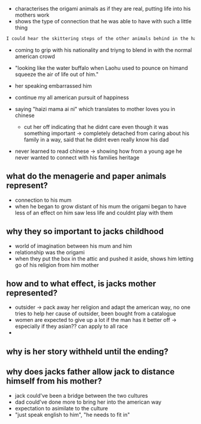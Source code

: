 - characterises the origami animals as if they are real, putting life into his mothers work
- shows the type of connection that he was able to have with such a little thing 

```c++
I could hear the skittering steps of the other animals behind in the hallway, timidly peeking into the living room.
```

- coming to grip with his nationality and triyng to blend in with the normal american crowd

- "looking like the water buffalo when Laohu used to pounce on himand squeeze the air of life out of him."

- her speaking embarrassed him

- continue my all american pursuit of happiness

- saying "haizi mama ai ni"  which translates to mother loves you in chinese
	- cut her off indicating that he didnt care even though it was something important -> completely detached from caring about his family in a way, said that he didnt even really know his dad

- never learned to read chinese -> showing how from a young age he never wanted to connect  with his families heritage 



## what do the menagerie and paper animals represent?
- connection to his mum
- when he began to grow distant of his mum the origami began to have less of an effect on him saw less life and couldnt play with them

## why they so important to jacks childhood
- world of imagination between his mum and him
- relationship was the origami 
- when they put the box in the attic and pushed it aside, shows him letting go of his religion from him mother


## how and to what effect, is jacks mother represented?
- outsider -> pack away her religion and adapt the american way, no one tries to help her cause of outsider, been bought from a catalogue 
- women are expected to give up a lot if the man has it better off -> especially if they asian?? can apply to all race
- 

## why is her story withheld until the ending?


## why does jacks father allow jack to distance himself from his mother?
- jack could've been a bridge between the two cultures 
- dad could've done more to bring her into the american way 
- expectation to asimilate to the culture
- "just speak english to him", "he needs to fit in"